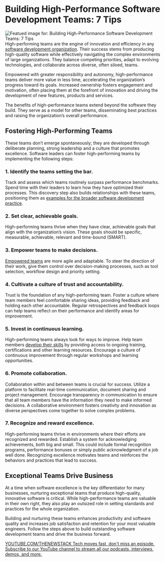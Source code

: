 # Building High-Performance Software Development Teams: 7 Tips
![Featued image for: Building High-Performance Software Development Teams: 7 Tips](https://cdn.thenewstack.io/media/2025/01/81338bae-high-performing-teams-1024x576.jpg)
High-performing teams are the engine of innovation and efficiency in any [software development organization](https://thenewstack.io/all-things-open-whats-your-future-as-a-developer/). Their success stems from producing high-quality software while effectively navigating the complex environments of large organizations. They balance competing priorities, adapt to evolving technologies, and collaborate across diverse, often siloed, teams.

Empowered with greater responsibility and autonomy, high-performance teams deliver more value in less time, accelerating the organization’s progress toward its goals. Increased ownership fosters engagement and motivation, often placing them at the forefront of innovation and driving the development of new features, products and services.

The benefits of high-performance teams extend beyond the software they build. They serve as a model for other teams, disseminating best practices and raising the organization’s overall performance.

## Fostering High-Performing Teams
These teams don’t emerge spontaneously; they are developed through deliberate planning, strong leadership and a culture that promotes excellence. Software leaders can foster high-performing teams by implementing the following steps:

### 1. Identify the teams setting the bar.
Track and assess which teams routinely surpass performance benchmarks. Spend time with their leaders to learn how they have optimized their processes. This discovery step also builds relationships with these teams, positioning them as [examples for the broader software development practice](https://thenewstack.io/5-steps-to-debug-development-and-operations-teams/).

### 2. Set clear, achievable goals.
High-performing teams thrive when they have clear, achievable goals that align with the organization’s vision. These goals should be specific, measurable, achievable, relevant and time-bound (SMART).

### 3. Empower teams to make decisions.
[Empowered teams](https://thenewstack.io/empowering-developers-is-critical-to-drive-ai-innovation/) are more agile and adaptable. To steer the direction of their work, give them control over decision-making processes, such as tool selection, workflow design and priority setting.
### 4. Cultivate a culture of trust and accountability.
Trust is the foundation of any high-performing team. Foster a culture where team members feel comfortable sharing ideas, providing feedback and holding each other accountable. Regular retrospectives and feedback loops can help teams reflect on their performance and identify areas for improvement.

### 5. Invest in continuous learning.
High-performing teams always look for ways to improve. Help team members [develop their skills](https://thenewstack.io/upskilling-engineering-teams-for-the-ai-era) by providing access to ongoing training, certifications and other learning resources. Encourage a culture of continuous improvement through regular workshops and learning opportunities.

### 6. Promote collaboration.
Collaboration within and between teams is crucial for success. Utilize a platform to facilitate real-time communication, document sharing and project management. Encourage transparency in communication to ensure that all team members have the information they need to make informed decisions. A collaborative environment fosters creativity and innovation as diverse perspectives come together to solve complex problems.

### 7. Recognize and reward excellence.
High-performing teams thrive in environments where their efforts are recognized and rewarded. Establish a system for acknowledging achievements, both big and small. This could include formal recognition programs, performance bonuses or simply public acknowledgment of a job well done. Recognizing excellence motivates teams and reinforces the behaviors and practices that lead to success.

## Exceptional Teams Drive Business
At a time when software excellence is the key differentiator for many businesses, nurturing exceptional teams that produce high-quality, innovative software is critical. While high-performance teams are valuable in their own right, they also play an outsized role in setting standards and practices for the whole organization.

Building and nurturing these teams enhances productivity and software quality and increases job satisfaction and retention for your most valuable engineers. Follow the steps above to build outstanding software development teams and drive the business forward.

[
YOUTUBE.COM/THENEWSTACK
Tech moves fast, don't miss an episode. Subscribe to our YouTube
channel to stream all our podcasts, interviews, demos, and more.
](https://youtube.com/thenewstack?sub_confirmation=1)